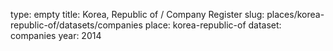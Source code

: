 type: empty
title: Korea, Republic of / Company Register
slug: places/korea-republic-of/datasets/companies
place: korea-republic-of
dataset: companies
year: 2014

